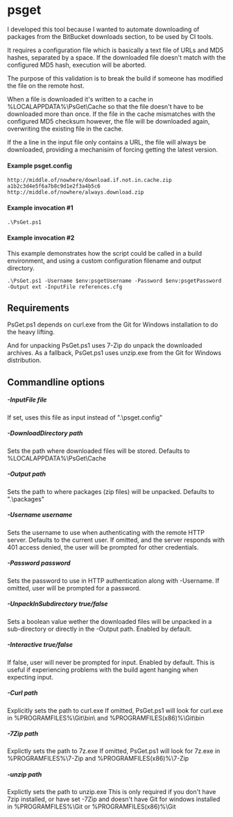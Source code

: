psget
=====

I developed this tool because I wanted to automate downloading of packages from the BitBucket
downloads section, to be used by CI tools.

It requires a configuration file which is basically a text file of URLs and MD5 hashes, separated
by a space. If the downloaded file doesn't match with the configured MD5 hash, execution will be
aborted.

The purpose of this validation is to break the build if someone has modified the file on the remote
host.

When a file is downloaded it's written to a cache in %LOCALAPPDATA%\PsGet\Cache so that the file
doesn't have to be downloaded more than once. If the file in the cache mismatches with the
configured MD5 checksum however, the file will be downloaded again, overwriting the existing file
in the cache.

If the a line in the input file only contains a URL, the file will always be downloaded, providing
a mechanisim of forcing getting the latest version.


#### Example psget.config

    http://middle.of/nowhere/download.if.not.in.cache.zip a1b2c3d4e5f6a7b8c9d1e2f3a4b5c6
    http://middle.of/nowhere/always.download.zip

#### Example invocation #1

    .\PsGet.ps1

#### Example invocation #2
This example demonstrates how the script could be called in a build environment, and using a custom configuration filename and output directory.

    .\PsGet.ps1 -Username $env:psgetUsername -Password $env:psgetPassword -Output ext -InputFile references.cfg


## Requirements

PsGet.ps1 depends on curl.exe from the Git for Windows installation to do the heavy lifting.

And for unpacking PsGet.ps1 uses 7-Zip do unpack the downloaded archives. As a fallback, PsGet.ps1 uses
unzip.exe from the Git for Windows distribution.


## Commandline options

##### -InputFile *file*
If set, uses this file as input instead of ".\psget.config"

##### -DownloadDirectory *path*
Sets the path where downloaded files will be stored. Defaults to %LOCALAPPDATA%\PsGet\Cache

##### -Output *path*
Sets the path to where packages (zip files) will be unpacked. Defaults to ".\packages"

##### -Username *username*
Sets the username to use when authenticating with the remote HTTP server. Defaults to the current user.
If omitted, and the server responds with 401 access denied, the user will be prompted for other credentials.

##### -Password *password*
Sets the password to use in HTTP authentication along with -Username. If omitted, user will be prompted for a password.

##### -UnpackInSubdirectory *true/false*
Sets a boolean value wether the downloaded files will be unpacked in a sub-directory or directly in the -Output path.
Enabled by default.

##### -Interactive *true/false*
If false, user will never be prompted for input. Enabled by default.
This is useful if experiencing problems with the build agent hanging when expecting input.

##### -Curl *path*
Explicitly sets the path to curl.exe
If omitted, PsGet.ps1 will look for curl.exe in %PROGRAMFILES%\Git\bin\ and %PROGRAMFILES(x86)%\Git\bin

##### -7Zip *path*
Explictly sets the path to 7z.exe
If omitted, PsGet.ps1 will look for 7z.exe in %PROGRAMFILES%\7-Zip and %PROGRAMFILES(x86)%\7-Zip

##### -unzip *path*
Explictly sets the path to unzip.exe
This is only required if you don't have 7zip installed, or have set -7Zip and doesn't have Git for windows installed in %PROGRAMFILES%\Git or %PROGRAMFILES(x86)%\Git
